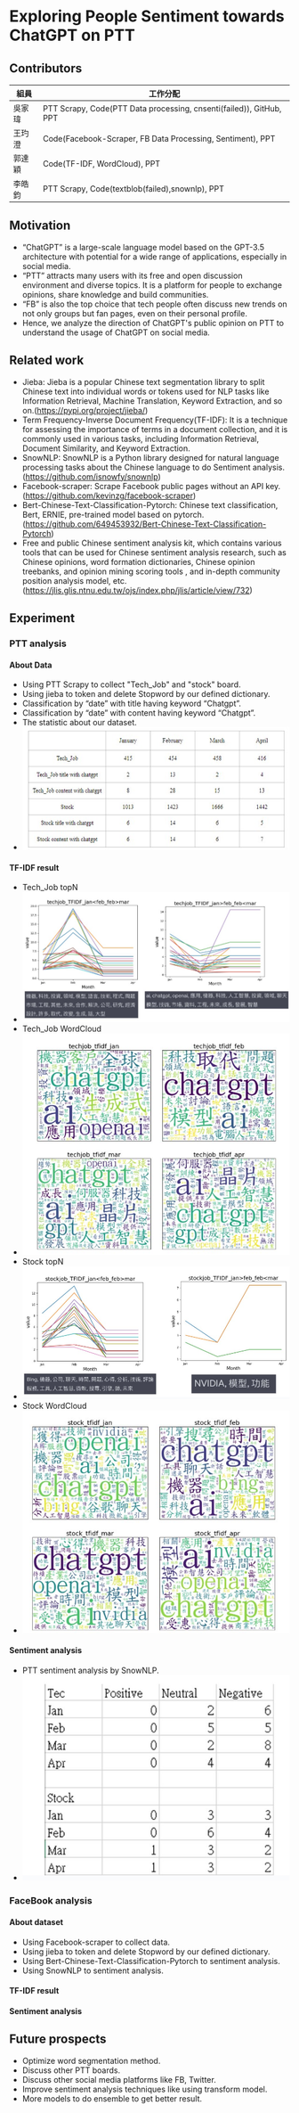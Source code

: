# Exploring People Sentiment towards ChatGPT on PTT
## Contributors
|組員|工作分配|
|-|-|
|吳家瑋|PTT Scrapy, Code(PTT Data processing, cnsenti(failed)), GitHub, PPT|
|王玓澄|Code(Facebook-Scraper, FB Data Processing, Sentiment), PPT|
|郭達穎|Code(TF-IDF, WordCloud), PPT|
|李皓鈞|PTT Scrapy, Code(textblob(failed),snownlp), PPT|
## Motivation
* “ChatGPT” is a large-scale language model based on the GPT-3.5 architecture with potential for a wide range of applications, especially in social media.
* “PTT” attracts many users with its free and open discussion environment and diverse topics. It is a platform for people to exchange opinions, share knowledge and build communities.
* “FB” is also the top choice that tech people often discuss new trends on not only groups but fan pages, even on their personal profile.
* Hence, we analyze the direction of ChatGPT's public opinion on PTT to understand the usage of ChatGPT on social media.
## Related work
* Jieba: Jieba is a popular Chinese text segmentation library to split Chinese text into individual words or tokens used for NLP tasks like Information Retrieval, Machine Translation, Keyword Extraction, and so on.(https://pypi.org/project/jieba/)
* Term Frequency-Inverse Document Frequency(TF-IDF): It is a technique for assessing the importance of terms in a document collection, and it is commonly used in various tasks, including Information Retrieval, Document Similarity,  and Keyword Extraction.
* SnowNLP: SnowNLP is a Python library designed for natural language processing tasks about the Chinese language to do Sentiment analysis.(https://github.com/isnowfy/snownlp)
* Facebook-scraper: Scrape Facebook public pages without an API key.(https://github.com/kevinzg/facebook-scraper)
* Bert-Chinese-Text-Classification-Pytorch: Chinese text classification, Bert, ERNIE, pre-trained model based on pytorch.(https://github.com/649453932/Bert-Chinese-Text-Classification-Pytorch)
* Free and public Chinese sentiment analysis kit, which contains various tools that can be used for Chinese sentiment analysis research, such as Chinese opinions, word formation dictionaries, Chinese opinion treebanks, and opinion mining scoring tools , and in-depth community position analysis model, etc.(https://jlis.glis.ntnu.edu.tw/ojs/index.php/jlis/article/view/732)

## Experiment
### PTT analysis 
#### About Data
* Using PTT Scrapy to collect "Tech_Job" and "stock" board.
* Using jieba to token and delete Stopword by our defined dictionary.
* Classification by “date” with title having keyword “Chatgpt”.
* Classification by “date” with content having keyword “Chatgpt”.
* The statistic about our dataset.
* ![image](image/statistic.jpg)
#### TF-IDF result
* Tech_Job topN
* ![image](image/tec_TFIDF.jpg)
* Tech_Job WordCloud 
* ![image](image/tec_TFIDF_wordcloud.jpg)
* Stock topN
* ![image](image/stock_TFIDF.jpg)
* Stock WordCloud
* ![image](image/stock_TFIDF_wordcloud.jpg)
#### Sentiment analysis
* PTT sentiment analysis by SnowNLP.
* ![image](image/PTT_sentiment.jpg)
### FaceBook analysis
#### About dataset
* Using Facebook-scraper to collect data.
* Using jieba to token and delete Stopword by our defined dictionary.
* Using Bert-Chinese-Text-Classification-Pytorch to sentiment analysis.
* Using SnowNLP to sentiment analysis.

#### TF-IDF result

#### Sentiment analysis
## Future prospects
* Optimize word segmentation method.
* Discuss other PTT boards.
* Discuss other social media platforms like FB, Twitter.
* Improve sentiment analysis techniques like using transform model.
* More models to do ensemble to get better result.
